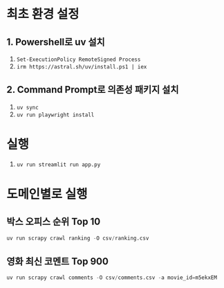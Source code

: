 # 최초 환경 설정
## 1. Powershell로 uv 설치
1. `Set-ExecutionPolicy RemoteSigned Process`
2. `irm https://astral.sh/uv/install.ps1 | iex`

## 2. Command Prompt로 의존성 패키지 설치
1. `uv sync`
2. `uv run playwright install`

# 실행
1. `uv run streamlit run app.py`

# 도메인별로 실행
## 박스 오피스 순위 Top 10
```python
uv run scrapy crawl ranking -O csv/ranking.csv
```
## 영화 최신 코멘트 Top 900
```python
uv run scrapy crawl comments -O csv/comments.csv -a movie_id=m5ekxEM
```
